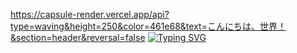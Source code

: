 https://capsule-render.vercel.app/api?type=waving&height=250&color=461e68&text=こんにちは、世界！&section=header&reversal=false
<a href="https://git.io/typing-svg"><img src="https://readme-typing-svg.herokuapp.com?font=Pixelify+Sans&pause=1000&width=435&lines=Oi%2C+meu+nome+%C3%A9+Guilherme" alt="Typing SVG" /></a>
